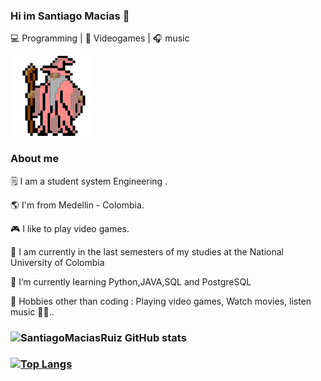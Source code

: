 ### Hi im Santiago Macias 👋
💻 Programming | 🖤 Videogames | 🎧 music

![Gandalf Parrot](https://github.com/SatYu26/SatYu26/blob/master/Assets/gandalf_parrot.gif)
### About me

🗒️ I am a student system Engineering .

🌎 I'm from Medellin - Colombia.

🎮 I like to play video games.

🔭 I am currently in the last semesters of my studies at the National University of Colombia

🌱 I’m currently learning Python,JAVA,SQL and PostgreSQL

🎿 Hobbies other than coding : Playing video games, Watch movies, listen music 🤔🤖..



### ![SantiagoMaciasRuiz GitHub stats](https://github-readme-stats.vercel.app/api?username=SantiagoMaciasRuiz&theme=dark&show_icons=true)
### [![Top Langs](https://github-readme-stats.vercel.app/api/top-langs/?username=SantiagoMaciasRuiz)](https://github.com/anuraghazra/github-readme-stats)
